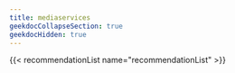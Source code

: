 ```yaml
---
title: mediaservices
geekdocCollapseSection: true
geekdocHidden: true
---
```


{{< recommendationList name="recommendationList" >}}

